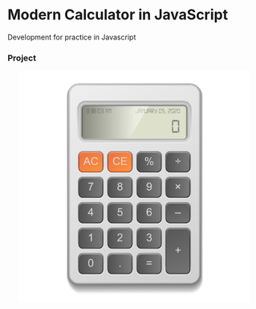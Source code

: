 # Modern Calculator in JavaScript

Development for practice in Javascript

### Project
<div align="center">
  <img width="460px" src="img/calculator.png">
</div>